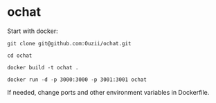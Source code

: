 # ochat


Start with docker:

`git clone git@github.com:Ouzii/ochat.git`

`cd ochat`

`docker build -t ochat .`

`docker run -d -p 3000:3000 -p 3001:3001 ochat`


If needed, change ports and other environment variables in Dockerfile.
